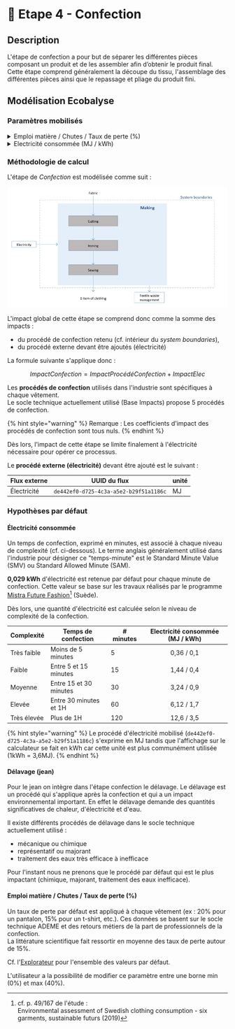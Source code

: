 # 👗 Etape 4 - Confection

## Description

L'étape de confection a pour but de séparer les différentes pièces composant un produit et de les assembler afin d’obtenir le produit final. Cette étape comprend généralement la découpe du tissu, l'assemblage des différentes pièces ainsi que le repassage et pliage du produit fini.

## Modélisation Ecobalyse

### Paramètres mobilisés

<details>

<summary>Emploi matière / Chutes / Taux de perte (%)</summary>

Un taux de perte par défaut est appliqué par type de vêtement.&#x20;

Plus cette valeur est élevée, plus la quantité d'étoffe à produire est élevée.&#x20;

L'utilisateur a la possibilité de modifier ce paramètre dans le calculateur.\


Cf. l'[Explorateur](https://ecobalyse.beta.gouv.fr/#/explore/textile/products) pour les valeurs par défaut.

</details>

<details>

<summary>Electricité consommée  (MJ / kWh)</summary>

Une quantité d'électricité à mobiliser pour actionner le procédé de confection est appliquée par défaut. Cette valeur est définie selon le niveau de complexité de confection associé au vêtement.&#x20;

Cinq options sont possibles :&#x20;

* Très simple (moins de 5 minutes)
* Simple (entre 5 et 15 minutes)
* Moyen (entre 15 et 30 minutes)
* Complexe (entre 30 minutes et 1H)
* Très complexe (plus de 1H)

L'utilisateur a la possibilité de modifier ce paramètre dans le calculateur.&#x20;



Cf. la section _Hypothèses par défaut_ pour plus d'info.

Cf. l'[Explorateur](https://ecobalyse.beta.gouv.fr/#/explore/textile/products) pour les valeurs par défaut.

</details>

### Méthodologie de calcul

L'étape de _Confection_ est modélisée comme suit :

![](<../../.gitbook/assets/Confection (1).PNG>)

L'impact global de cette étape se comprend donc comme la somme des impacts :&#x20;

* du procédé de confection retenu (cf. intérieur du _system boundaries_),
* du procédé externe devant être ajoutés (électricité)

La formule suivante s'applique donc :

$$
ImpactConfection = ImpactProcédéConfection + ImpactElec
$$

Les **procédés de confection** utilisés dans l'industrie sont spécifiques à chaque vêtement. \
Le socle technique actuellement utilisé (Base Impacts) propose 5 procédés de confection.&#x20;

{% hint style="warning" %}
Remarque : Les coefficients d'impact des procédés de confection sont tous nuls.&#x20;
{% endhint %}

Dès lors, l'impact de cette étape se limite finalement à l'électricité nécessaire pour opérer ce processus.&#x20;

Le **procédé externe (électricité)** devant être ajouté est le suivant :

| Flux externe | UUID du flux                           | unité |
| ------------ | -------------------------------------- | ----- |
| Électricité  | `de442ef0-d725-4c3a-a5e2-b29f51a1186c` | MJ    |

### Hypothèses par défaut&#x20;

#### Électricité consommée

Un temps de confection, exprimé en minutes, est associé à chaque niveau de complexité (cf. ci-dessous). Le terme anglais généralement utilisé dans l'industrie pour désigner ce "temps-minute" est le Standard Minute Value (SMV) ou Standard Allowed Minute (SAM).

**0,029 kWh** d'électricité est retenue par défaut pour chaque minute de confection. Cette valeur se base sur les travaux réalisés par le programme [Mistra Future Fashion](#user-content-fn-1)[^1] (Suède). &#x20;

Dès lors, une quantité d'électricité est calculée selon le niveau de complexité de la confection.

| Complexité  | Temps de confection    | # minutes | Electricité consommée (MJ / kWh) |
| ----------- | ---------------------- | --------- | :------------------------------: |
| Très faible | Moins de 5 minutes     | 5         |            0,36 / 0,1            |
| Faible      | Entre 5 et 15 minutes  | 15        |            1,44 / 0,4            |
| Moyenne     | Entre 15 et 30 minutes | 30        |            3,24 / 0,9            |
| Elevée      | Entre 30 minutes et 1H | 60        |            6,12 / 1,7            |
| Très élevée | Plus de 1H             | 120       |            12,6 / 3,5            |

{% hint style="warning" %}
Le procédé d'électricité mobilisé  (`de442ef0-d725-4c3a-a5e2-b29f51a1186c`) s'exprime en MJ tandis que l'affichage sur le calculateur se fait en kWh car cette unité est plus communément utilisée (1kWh = 3,6MJ).
{% endhint %}

#### Délavage (jean)&#x20;

Pour le jean on intègre dans l'étape confection le délavage. Le délavage est un procédé qui s'applique après la confection et qui a un impact environnemental important. En effet le délavage demande des quantités significatives de chaleur, d'électricité et d'eau.

Il existe différents procédés de délavage dans le socle technique actuellement utilisé :

* mécanique ou chimique
* représentatif ou majorant
* traitement des eaux très efficace à inefficace

Pour l'instant nous ne prenons que le procédé par défaut qui est le plus impactant (chimique, majorant, traitement des eaux inefficace).

#### Emploi matière / Chutes / Taux de perte (%)&#x20;

Un taux de perte par défaut est appliqué à chaque vêtement (ex : 20% pour un pantalon, 15% pour un t-shirt, etc.). Ces données se basent sur le socle technique ADEME et des retours métiers de la part de professionnels de la confection.\
La littérature scientifique fait ressortir en moyenne des taux de perte autour de 15%.&#x20;

Cf. l'[Explorateur](https://ecobalyse.beta.gouv.fr/#/explore/textile/products) pour l'ensemble des valeurs par défaut.

L'utilisateur a la possibilité de modifier ce paramètre entre une borne min (0%) et max (40%).



[^1]: cf. p. 49/167 de l'étude : \
    Environmental assessment of Swedish clothing consumption - six garments, sustainable futurs (2019)
